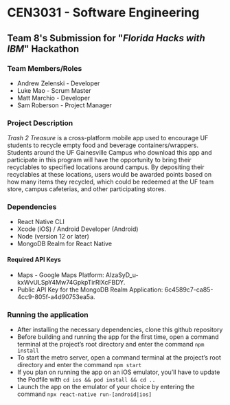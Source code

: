 # CEN3031 - Software Engineering
## Team 8's Submission for "_Florida Hacks with IBM_" Hackathon
### Team Members/Roles
- Andrew Zelenski - Developer
- Luke Mao - Scrum Master
- Matt Marchio - Developer
- Sam Roberson - Project Manager

### Project Description
_Trash 2 Treasure_ is a cross-platform mobile app used to encourage UF students to recycle empty food and beverage containers/wrappers. 
Students around the UF Gainesville Campus who download this app and participate in this program will have the opportunity to bring their recyclables to specified locations around campus.
By depositing their recyclables at these locations, users would be awarded points based on how many items they recycled, which could be redeemed at the UF team store, campus cafeterias, and other participating stores.


###  Dependencies
- React Native CLI
- Xcode (iOS) / Android Developer (Android)
- Node (version 12 or later)
- MongoDB Realm for React Native

#### Required API Keys
- Maps - Google Maps Platform: AIzaSyD_u-kxWvULSpY4Mw74GpkpTirRlXcFBDY. 
- Public API Key for the MongoDB Realm Application: 6c4589c7-ca85-4cc9-805f-a4d90753ea5a.

### Running the application
- After installing the necessary dependencies, clone this github repository
- Before building and running the app for the first time, open a command terminal at the project’s root directory and enter the command `npm install`
- To start the metro server, open a command terminal at the project’s root directory and enter the command `npm start`
- If you plan on running the app on an iOS emulator, you’ll have to update the Podfile with `cd ios && pod install && cd ..`
- Launch the app on the emulator of your choice by entering the command `npx react-native run-[android|ios]`
